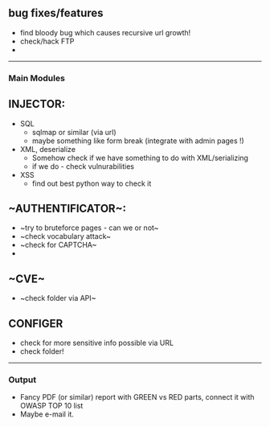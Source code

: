 ## bug fixes/features
- find bloody bug which causes recursive url growth!
- check/hack FTP
- 


------------
### Main Modules

## INJECTOR:
- SQL
	- sqlmap or similar (via url)
	- maybe something like form break (integrate with admin pages !)
- XML, deserialize
	- Somehow check if we have something to do with XML/serializing
	- if we do - check vulnurabilities
- XSS
	- find out best python way to check it

## ~AUTHENTIFICATOR~:
- ~try to bruteforce pages - can we or not~
- ~check vocabulary attack~
- ~check for CAPTCHA~
- 

## ~CVE~
- ~check folder via API~

## CONFIGER
- check for more sensitive info possible via URL
- check folder!
------------

### Output
- Fancy PDF (or similar) report with GREEN vs RED parts, connect it with OWASP TOP 10 list
- Maybe e-mail it.



